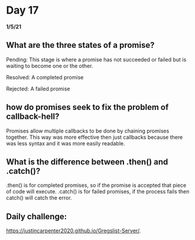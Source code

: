 # Day 17
__1/5/21__

## What are the three states of a promise?
Pending: This stage is where a promise has not succeeded or failed but is waiting to become one or the other.

Resolved: A completed promise

Rejected: A failed promise 
## how do promises seek to fix the problem of callback-hell?
Promises allow multiple callbacks to be done by chaining promises together. This way was more effective then just callbacks because there was less syntax and it was more easily readable.

## What is the difference between .then() and .catch()?
.then() is for completed promises, so if the promise is accepted that piece of code will execute.
.catch() is for failed promises, if the process fails then catch() will catch the error. 

 ## Daily challenge: 
  https://justincarpenter2020.github.io/Gregslist-Server/.